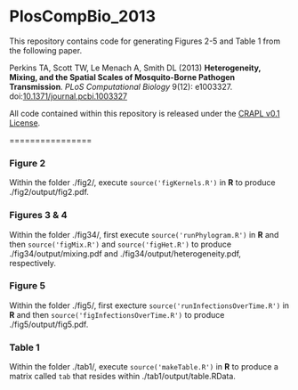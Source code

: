 PlosCompBio_2013
================

This repository contains code for generating Figures 2-5 and Table 1 from the following paper.

Perkins TA, Scott TW, Le Menach A, Smith DL (2013) **Heterogeneity, Mixing, and the Spatial Scales of Mosquito-Borne Pathogen Transmission**. *PLoS Computational Biology* 9(12): e1003327. doi:[10.1371/journal.pcbi.1003327](http://www.ploscompbiol.org/article/info%3Adoi%2F10.1371%2Fjournal.pcbi.1003327)

All code contained within this repository is released under the [CRAPL v0.1 License](http://matt.might.net/articles/crapl/).

================

### Figure 2

Within the folder ./fig2/, execute `source('figKernels.R')` in **R** to produce ./fig2/output/fig2.pdf.

### Figures 3 & 4

Within the folder ./fig34/, first execute `source('runPhylogram.R')` in **R** and then `source('figMix.R')` and `source('figHet.R')` to produce ./fig34/output/mixing.pdf and ./fig34/output/heterogeneity.pdf, respectively.

### Figure 5

Within the folder ./fig5/, first execture `source('runInfectionsOverTime.R')` in **R** and then `source('figInfectionsOverTime.R')` to produce ./fig5/output/fig5.pdf.

### Table 1

Within the folder ./tab1/, execute `source('makeTable.R')` in **R** to produce a matrix called `tab` that resides within ./tab1/output/table.RData.
